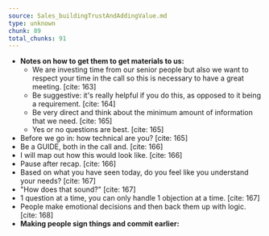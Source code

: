 ```yaml
---
source: Sales_buildingTrustAndAddingValue.md
type: unknown
chunk: 89
total_chunks: 91
---
```


* **Notes on how to get them to get materials to us:**
    * We are investing time from our senior people but also we want to respect your time in the call so this is necessary to have a great meeting. [cite: 163]
    * Be suggestive: it's really helpful if you do this, as opposed to it being a requirement. [cite: 164]
    * Be very direct and think about the minimum amount of information that we need. [cite: 165]
    * Yes or no questions are best. [cite: 165]
* Before we go in: how technical are you? [cite: 165]
* Be a GUIDE, both in the call and. [cite: 166]
* I will map out how this would look like. [cite: 166]
* Pause after recap. [cite: 166]
* Based on what you have seen today, do you feel like you understand your needs? [cite: 167]
* "How does that sound?" [cite: 167]
* 1 question at a time, you can only handle 1 objection at a time. [cite: 167]
* People make emotional decisions and then back them up with logic. [cite: 168]
* **Making people sign things and commit earlier:**